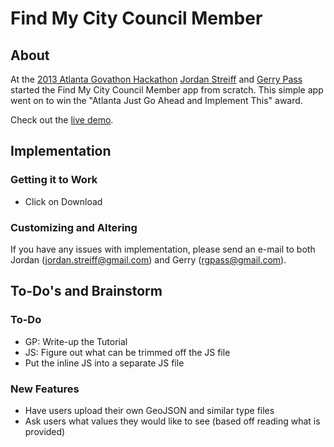 # Find My City Council Member #
## About ##
At the [2013 Atlanta Govathon Hackathon](http://clatl.com/freshloaf/archives/2013/11/18/govathon-ii-civic-hackers-come-back-to-city-hall-for-more-techno-troubleshooting)
[Jordan Streiff](https://github.com/supertrill) and [Gerry Pass](https://github.com/rgpass) started the Find My City 
Council Member app from scratch. This simple app went on to win the "Atlanta Just Go Ahead and Implement This" award.

Check out the [live demo](http://www.jordanstreiff.com/atlanta-districts/).

## Implementation ##
### Getting it to Work ###
* Click on Download

### Customizing and Altering ###

If you have any issues with implementation, please send an e-mail to both Jordan (jordan.streiff@gmail.com) and Gerry 
(rgpass@gmail.com).

## To-Do's and Brainstorm ##
### To-Do ###
* GP: Write-up the Tutorial
* JS: Figure out what can be trimmed off the JS file
* Put the inline JS into a separate JS file

### New Features ###
* Have users upload their own GeoJSON and similar type files
* Ask users what values they would like to see (based off reading what is provided)
